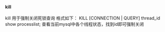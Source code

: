 #### kill
kill 用于强制关闭死锁查询
格式如下：
KILL [CONNECTION | QUERY] thread_id
show processlist; 查看当前mysql中各个线程状态，找到id即可强制关闭
